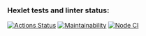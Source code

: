 ### Hexlet tests and linter status:
[![Actions Status](https://github.com/hellion86/frontend-project-lvl1/workflows/hexlet-check/badge.svg)](https://github.com/hellion86/frontend-project-lvl1/actions)
[![Maintainability](https://api.codeclimate.com/v1/badges/a99a88d28ad37a79dbf6/maintainability)](https://codeclimate.com/github/codeclimate/codeclimate/maintainability)
[![Node CI](https://github.com/hellion86/frontend-project-lvl1/blob/master/.github/workflows/linter-tests.yml/badge.svg)](https://github.com/hellion86/frontend-project-lvl1/actions)
